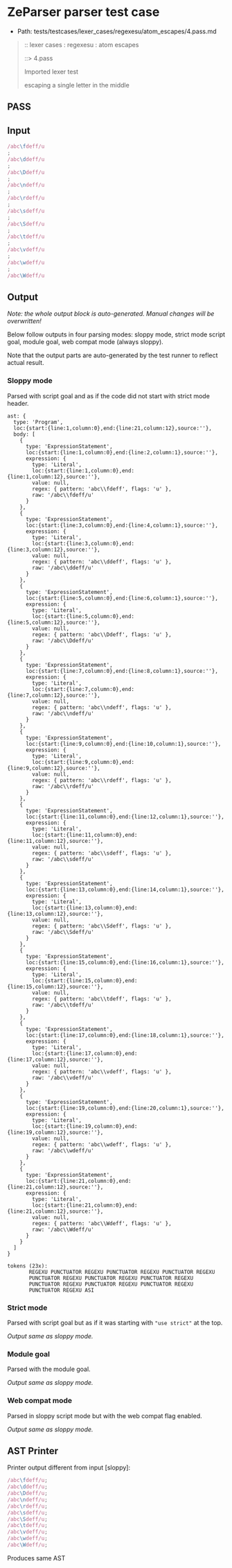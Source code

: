 # ZeParser parser test case

- Path: tests/testcases/lexer_cases/regexesu/atom_escapes/4.pass.md

> :: lexer cases : regexesu : atom escapes
>
> ::> 4.pass
>
> Imported lexer test
>
> escaping a single letter in the middle

## PASS

## Input

`````js
/abc\fdeff/u
;
/abc\ddeff/u
;
/abc\Ddeff/u
;
/abc\ndeff/u
;
/abc\rdeff/u
;
/abc\sdeff/u
;
/abc\Sdeff/u
;
/abc\tdeff/u
;
/abc\vdeff/u
;
/abc\wdeff/u
;
/abc\Wdeff/u
`````

## Output

_Note: the whole output block is auto-generated. Manual changes will be overwritten!_

Below follow outputs in four parsing modes: sloppy mode, strict mode script goal, module goal, web compat mode (always sloppy).

Note that the output parts are auto-generated by the test runner to reflect actual result.

### Sloppy mode

Parsed with script goal and as if the code did not start with strict mode header.

`````
ast: {
  type: 'Program',
  loc:{start:{line:1,column:0},end:{line:21,column:12},source:''},
  body: [
    {
      type: 'ExpressionStatement',
      loc:{start:{line:1,column:0},end:{line:2,column:1},source:''},
      expression: {
        type: 'Literal',
        loc:{start:{line:1,column:0},end:{line:1,column:12},source:''},
        value: null,
        regex: { pattern: 'abc\\fdeff', flags: 'u' },
        raw: '/abc\\fdeff/u'
      }
    },
    {
      type: 'ExpressionStatement',
      loc:{start:{line:3,column:0},end:{line:4,column:1},source:''},
      expression: {
        type: 'Literal',
        loc:{start:{line:3,column:0},end:{line:3,column:12},source:''},
        value: null,
        regex: { pattern: 'abc\\ddeff', flags: 'u' },
        raw: '/abc\\ddeff/u'
      }
    },
    {
      type: 'ExpressionStatement',
      loc:{start:{line:5,column:0},end:{line:6,column:1},source:''},
      expression: {
        type: 'Literal',
        loc:{start:{line:5,column:0},end:{line:5,column:12},source:''},
        value: null,
        regex: { pattern: 'abc\\Ddeff', flags: 'u' },
        raw: '/abc\\Ddeff/u'
      }
    },
    {
      type: 'ExpressionStatement',
      loc:{start:{line:7,column:0},end:{line:8,column:1},source:''},
      expression: {
        type: 'Literal',
        loc:{start:{line:7,column:0},end:{line:7,column:12},source:''},
        value: null,
        regex: { pattern: 'abc\\ndeff', flags: 'u' },
        raw: '/abc\\ndeff/u'
      }
    },
    {
      type: 'ExpressionStatement',
      loc:{start:{line:9,column:0},end:{line:10,column:1},source:''},
      expression: {
        type: 'Literal',
        loc:{start:{line:9,column:0},end:{line:9,column:12},source:''},
        value: null,
        regex: { pattern: 'abc\\rdeff', flags: 'u' },
        raw: '/abc\\rdeff/u'
      }
    },
    {
      type: 'ExpressionStatement',
      loc:{start:{line:11,column:0},end:{line:12,column:1},source:''},
      expression: {
        type: 'Literal',
        loc:{start:{line:11,column:0},end:{line:11,column:12},source:''},
        value: null,
        regex: { pattern: 'abc\\sdeff', flags: 'u' },
        raw: '/abc\\sdeff/u'
      }
    },
    {
      type: 'ExpressionStatement',
      loc:{start:{line:13,column:0},end:{line:14,column:1},source:''},
      expression: {
        type: 'Literal',
        loc:{start:{line:13,column:0},end:{line:13,column:12},source:''},
        value: null,
        regex: { pattern: 'abc\\Sdeff', flags: 'u' },
        raw: '/abc\\Sdeff/u'
      }
    },
    {
      type: 'ExpressionStatement',
      loc:{start:{line:15,column:0},end:{line:16,column:1},source:''},
      expression: {
        type: 'Literal',
        loc:{start:{line:15,column:0},end:{line:15,column:12},source:''},
        value: null,
        regex: { pattern: 'abc\\tdeff', flags: 'u' },
        raw: '/abc\\tdeff/u'
      }
    },
    {
      type: 'ExpressionStatement',
      loc:{start:{line:17,column:0},end:{line:18,column:1},source:''},
      expression: {
        type: 'Literal',
        loc:{start:{line:17,column:0},end:{line:17,column:12},source:''},
        value: null,
        regex: { pattern: 'abc\\vdeff', flags: 'u' },
        raw: '/abc\\vdeff/u'
      }
    },
    {
      type: 'ExpressionStatement',
      loc:{start:{line:19,column:0},end:{line:20,column:1},source:''},
      expression: {
        type: 'Literal',
        loc:{start:{line:19,column:0},end:{line:19,column:12},source:''},
        value: null,
        regex: { pattern: 'abc\\wdeff', flags: 'u' },
        raw: '/abc\\wdeff/u'
      }
    },
    {
      type: 'ExpressionStatement',
      loc:{start:{line:21,column:0},end:{line:21,column:12},source:''},
      expression: {
        type: 'Literal',
        loc:{start:{line:21,column:0},end:{line:21,column:12},source:''},
        value: null,
        regex: { pattern: 'abc\\Wdeff', flags: 'u' },
        raw: '/abc\\Wdeff/u'
      }
    }
  ]
}

tokens (23x):
       REGEXU PUNCTUATOR REGEXU PUNCTUATOR REGEXU PUNCTUATOR REGEXU
       PUNCTUATOR REGEXU PUNCTUATOR REGEXU PUNCTUATOR REGEXU
       PUNCTUATOR REGEXU PUNCTUATOR REGEXU PUNCTUATOR REGEXU
       PUNCTUATOR REGEXU ASI
`````

### Strict mode

Parsed with script goal but as if it was starting with `"use strict"` at the top.

_Output same as sloppy mode._

### Module goal

Parsed with the module goal.

_Output same as sloppy mode._

### Web compat mode

Parsed in sloppy script mode but with the web compat flag enabled.

_Output same as sloppy mode._

## AST Printer

Printer output different from input [sloppy]:

````js
/abc\fdeff/u;
/abc\ddeff/u;
/abc\Ddeff/u;
/abc\ndeff/u;
/abc\rdeff/u;
/abc\sdeff/u;
/abc\Sdeff/u;
/abc\tdeff/u;
/abc\vdeff/u;
/abc\wdeff/u;
/abc\Wdeff/u;
````

Produces same AST
